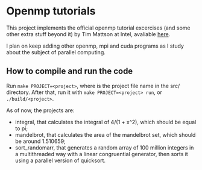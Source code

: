 # Openmp tutorials

This project implements the official openmp tutorial excercises (and some other extra stuff beyond it) by Tim Mattson at Intel, avaliable [here](https://www.youtube.com/playlist?list=PLLX-Q6B8xqZ8n8bwjGdzBJ25X2utwnoEG). 

I plan on keep adding other openmp, mpi and cuda programs as I study about the subject of parallel computing.

## How to compile and run the code 
Run `make PROJECT=<project>`, where <project> is the project file name in the src/ directory. After that, run it with `make PROJECT=<project> run`, or `./build/<project>`.

As of now, the projects are:
* integral, that calculates the integral of 4/(1 + x^2), which should be equal to pi;
* mandelbrot, that calculates the area of the mandelbrot set, which should be around 1.510659;
* sort_randomarr, that generates a random array of 100 million integers in a multithreaded way with a linear congruential generator, then sorts it using a parallel version of quicksort.
